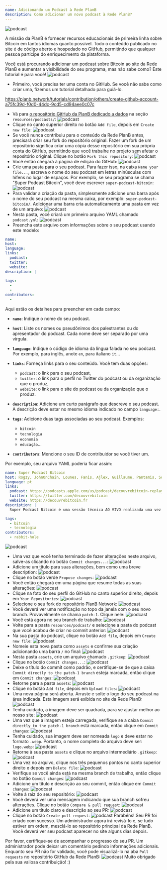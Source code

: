 ```yaml
---
name: Adicionando um Podcast à Rede PlanB
description: Como adicionar um novo podcast à Rede PlanB?
---
```

![podcast](assets/cover.webp)

A missão da PlanB é fornecer recursos educacionais de primeira linha sobre Bitcoin em tantos idiomas quanto possível. Todo o conteúdo publicado no site é de código aberto e hospedado no GitHub, permitindo que qualquer pessoa participe do enriquecimento da plataforma.

Você está procurando adicionar um podcast sobre Bitcoin ao site da Rede PlanB e aumentar a visibilidade do seu programa, mas não sabe como? Este tutorial é para você!
![podcast](assets/01.webp)
- Primeiro, você precisa ter uma conta no GitHub. Se você não sabe como criar uma, fizemos um tutorial detalhado para guiá-lo.

https://planb.network/tutorials/contribution/others/create-github-account-a75fc39d-f0d0-44dc-9cd5-cd94aee0c07c


- Vá para [o repositório GitHub da PlanB dedicado a dados](https://github.com/PlanB-Network/bitcoin-educational-content/tree/dev/resources/podcasts) na seção `resources/podcasts/`:
![podcast](assets/02.webp)
- Clique no canto superior direito no botão `Add file`, depois em `Create new file`:
![podcast](assets/03.webp)
- Se você nunca contribuiu para o conteúdo da Rede PlanB antes, precisará criar seu fork do repositório original. Fazer um fork de um repositório significa criar uma cópia desse repositório em sua própria conta do GitHub, permitindo que você trabalhe no projeto sem afetar o repositório original. Clique no botão `Fork this repository`:
![podcast](assets/04.webp)
- Você então chegará à página de edição do GitHub:
![podcast](assets/05.webp)
- Crie uma pasta para o seu podcast. Para fazer isso, na caixa `Name your file...`, escreva o nome do seu podcast em letras minúsculas com hífens no lugar de espaços. Por exemplo, se seu programa se chama "Super Podcast Bitcoin", você deve escrever `super-podcast-bitcoin`:
![podcast](assets/06.webp)
- Para validar a criação da pasta, simplesmente adicione uma barra após o nome do seu podcast na mesma caixa, por exemplo: `super-podcast-bitcoin/`. Adicionar uma barra cria automaticamente uma pasta em vez de um arquivo:
![podcast](assets/07.webp)
- Nesta pasta, você criará um primeiro arquivo YAML chamado `podcast.yml`:
![podcast](assets/08.webp)
- Preencha este arquivo com informações sobre o seu podcast usando este modelo:

```yaml
name: 
host: 
language: 
links:
  podcast: 
  twitter: 
  website: 
description: |
  
tags:
  - 
  - 
contributors:
  - 
```

Aqui estão os detalhes para preencher em cada campo:

- **`name`**: Indique o nome do seu podcast.
- **`host`**: Liste os nomes ou pseudônimos dos palestrantes ou do apresentador do podcast. Cada nome deve ser separado por uma vírgula.
- **`language`**: Indique o código de idioma da língua falada no seu podcast. Por exemplo, para inglês, anote `en`, para italiano `it`...

- **`links`**: Forneça links para o seu conteúdo. Você tem duas opções:
	- `podcast`: o link para o seu podcast,
	- `twitter`: o link para o perfil no Twitter do podcast ou da organização que o produz,
	- `website`: o link para o site do podcast ou da organização que o produz.
- **`description`**: Adicione um curto parágrafo que descreve o seu podcast. A descrição deve estar no mesmo idioma indicado no campo `language:`.
- **`tags`**: Adicione duas tags associadas ao seu podcast. Exemplos:
    - `bitcoin`
    - `tecnologia`
    - `economia`
    - `educação`...

- **`contributors`**: Mencione o seu ID de contribuidor se você tiver um.

Por exemplo, seu arquivo YAML poderia ficar assim:

```yaml
name: Super Podcast Bitcoin
host: Rogzy, JohnOnChain, Lounes, Fanis, Ajlex, Guillaume, Pantamis, Sosthene, Loic
language: pt
links:
  podcast: https://podcasts.apple.com/us/podcast/decouvrebitcoin-replay/id1693844092
  twitter: https://twitter.com/decouvrebitcoin
  website: https://decouvrebitcoin.fr
description: |
  Super Podcast Bitcoin é uma sessão técnica AO VIVO realizada uma vez por semana no Twitter para explorar profundamente o protocolo Bitcoin, soluções de segunda camada e tudo que impressiona. Nossos apresentadores Lounes, Pantamis, Loïc e Sosthene responderão suas perguntas e oferecerão o show mais técnico sobre Bitcoin do mundo.

tags:
  - bitcoin
  - tecnologia
contributors:
  - rabbit-hole
```

![podcast](assets/09.webp)

- Uma vez que você tenha terminado de fazer alterações neste arquivo, salve-as clicando no botão `Commit changes...`:
![podcast](assets/10.webp)
- Adicione um título para suas alterações, bem como uma breve description:
![podcast](assets/11.webp)
- Clique no botão verde `Propose changes`:
![podcast](assets/12.webp)
- Você então chegará em uma página que resume todas as suas alterações:
![podcast](assets/13.webp)
- Clique na foto do seu perfil do GitHub no canto superior direito, depois em `Your Repositories`:
![podcast](assets/14.webp)
- Selecione o seu fork do repositório PlanB Network:
![podcast](assets/15.webp)
- Você deverá ver uma notificação no topo da janela com o seu novo branch. Provavelmente se chama `patch-1`. Clique nele:
![podcast](assets/16.webp)
- Você está agora no seu branch de trabalho:
![podcast](assets/17.webp)
- Volte para a pasta `resources/podcast/` e selecione a pasta do podcast que você acabou de criar no commit anterior: ![podcast](assets/18.webp)
- Na sua pasta do podcast, clique no botão `Add file`, depois em `Create new file`:
![podcast](assets/19.webp)
- Nomeie esta nova pasta como `assets` e confirme sua criação adicionando uma barra `/` no final:
![podcast](assets/20.webp)
- Nesta pasta `assets`, crie um arquivo chamado `.gitkeep`:
![podcast](assets/21.webp)
- Clique no botão `Commit changes...`:
![podcast](assets/22.webp)
- Deixe o título do commit como padrão, e certifique-se de que a caixa `Commit directly to the patch-1 branch` esteja marcada, então clique em `Commit changes`:
![podcast](assets/23.webp)
- Retorne para a pasta `assets`:
![podcast](assets/24.webp)
- Clique no botão `Add file`, depois em `Upload files`:
![podcast](assets/25.webp)
- Uma nova página será aberta. Arraste e solte o logo do seu podcast na área indicada. Esta imagem será exibida no site da Rede PlanB: ![podcast](assets/26.webp)
- Tenha cuidado, a imagem deve ser quadrada, para se ajustar melhor ao nosso site: ![podcast](assets/27.webp)
- Uma vez que a imagem esteja carregada, verifique se a caixa `Commit directly to the patch-1 branch` está marcada, então clique em `Commit changes`: ![podcast](assets/28.webp)
- Tenha cuidado, sua imagem deve ser nomeada `logo` e deve estar no formato `.webp`. Portanto, o nome completo do arquivo deve ser: `logo.webp`: ![podcast](assets/29.webp)
- Retorne à sua pasta `assets` e clique no arquivo intermediário `.gitkeep`: ![podcast](assets/30.webp)
- Uma vez no arquivo, clique nos três pequenos pontos no canto superior direito e depois em `Delete file`: ![podcast](assets/31.webp)
- Verifique se você ainda está na mesma branch de trabalho, então clique no botão `Commit changes`: ![podcast](assets/32.webp)
- Adicione um título e descrição ao seu commit, então clique em `Commit changes`: ![podcast](assets/33.webp)
- Volte à raiz do seu repositório: ![podcast](assets/34.webp)
- Você deverá ver uma mensagem indicando que sua branch sofreu alterações. Clique no botão `Compare & pull request`: ![podcast](assets/35.webp)
- Adicione um título claro e descrição ao seu PR: ![podcast](assets/36.webp)
- Clique no botão `Create pull request`: ![podcast](assets/37.webp)
Parabéns! Seu PR foi criado com sucesso. Um administrador agora irá revisá-lo e, se tudo estiver em ordem, mesclá-lo ao repositório principal da Rede PlanB. Você deverá ver seu podcast aparecer no site alguns dias depois.

Por favor, certifique-se de acompanhar o progresso do seu PR. Um administrador pode deixar um comentário pedindo informações adicionais. Enquanto seu PR não for validado, você pode visualizá-lo na aba `Pull requests` no repositório GitHub da Rede PlanB: ![podcast](assets/38.webp)
Muito obrigado pela sua valiosa contribuição! :)
